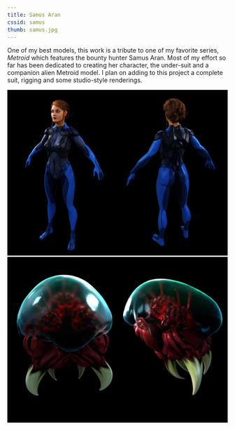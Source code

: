 ```yaml
---
title: Samus Aran
cssid: samus
thumb: samus.jpg
---
```

One of my best models, this work is a tribute to one of my favorite series, _Metroid_ which features the bounty hunter Samus Aran. Most of my effort so far has been dedicated to creating her character, the under-suit and a companion alien Metroid model. I plan on adding to this project a complete suit, rigging and some studio-style renderings.

![Main Image](/assets/img/samus.jpg)
![Main Image](/assets/img/metroid.jpg)

